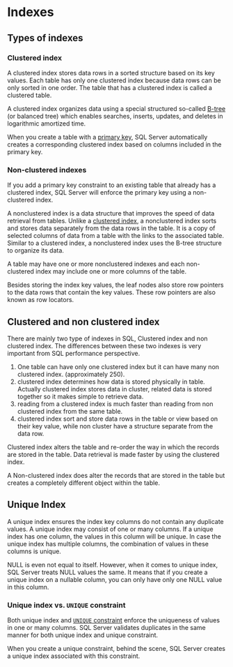 # Indexes

## Types of indexes

### Clustered index

A clustered index stores data rows in a sorted structure based on its key values. Each table has only one clustered index because data rows can be only sorted in one order. The table that has a clustered index is called a clustered table.

&#x20;A clustered index organizes data using a special structured so-called [B-tree](https://en.wikipedia.org/wiki/B-tree) (or balanced tree) which enables searches, inserts, updates, and deletes in logarithmic amortized time.

&#x20;When you create a table with a [primary key](https://www.sqlservertutorial.net/sql-server-basics/sql-server-primary-key/), SQL Server automatically creates a corresponding clustered index based on columns included in the primary key.

### Non-clustered indexes

If you add a primary key constraint to an existing table that already has a clustered index, SQL Server will enforce the primary key using a non-clustered index.

&#x20;A nonclustered index is a data structure that improves the speed of data retrieval from tables. Unlike a [clustered index](https://www.sqlservertutorial.net/sql-server-indexes/sql-server-clustered-indexes/), a nonclustered index sorts and stores data separately from the data rows in the table. It is a copy of selected columns of data from a table with the links to the associated table. Similar to a clustered index, a nonclustered index uses the B-tree structure to organize its data.

A table may have one or more nonclustered indexes and each non-clustered index may include one or more columns of the table.

Besides storing the index key values, the leaf nodes also store row pointers to the data rows that contain the key values. These row pointers are also known as row locators.

## Clustered and non clustered index

There are mainly two type of indexes in SQL, Clustered index and non clustered index. The differences between these two indexes is very important from SQL performance perspective.

1. One table can have only one clustered index but it can have many non clustered index. (approximately 250).&#x20;
2. clustered index determines how data is stored physically in table. Actually clustered index stores data in cluster, related data is stored together so it makes simple to retrieve data.
3. reading from a clustered index is much faster than reading from non clustered index from the same table.
4. clustered index sort and store data rows in the table or view based on their key value, while non cluster have a structure separate from the data row.

Clustered index alters the table and re-order the way in which the records are stored in the table. Data retrieval is made faster by using the clustered index.

A Non-clustered index does alter the records that are stored in the table but creates a completely different object within the table.

## Unique Index

A unique index ensures the index key columns do not contain any duplicate values. A unique index may consist of one or many columns. If a unique index has one column, the values in this column will be unique. In case the unique index has multiple columns, the combination of values in these columns is unique.

NULL is even not equal to itself. However, when it comes to unique index, SQL Server treats NULL values the same. It means that if you create a unique index on a nullable column, you can only have only one NULL value in this column.

### Unique index vs. `UNIQUE` constraint

&#x20;Both unique index and [`UNIQUE` constraint](https://www.sqlservertutorial.net/sql-server-basics/sql-server-unique-constraint/) enforce the uniqueness of values in one or many columns. SQL Server validates duplicates in the same manner for both unique index and unique constraint.

When you create a unique constraint, behind the scene, SQL Server creates a unique index associated with this constraint.
